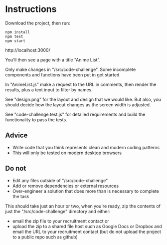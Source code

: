 # Instructions

Download the project, then run:

```
npm install
npm test
npm start
```

http://localhost:3000/

You'll then see a page with a title "Anime List".

Only make changes in "/src/code-challenge". Some incomplete components and functions have been put in get started.

In "AnimeList.js" make a request to the URL in comments, then render the results, plus a text input to filter by names.

See "design.png" for the layout and design that we would like. But also, you should decide how the layout changes as the screen width is adjusted.

See "code-challenge.test.js" for detailed requirements and build the functionality to pass the tests.

## Advice

- Write code that you think represents clean and modern coding patterns
- This will only be tested on modern desktop browsers

## Do not

- Edit any files outside of "/src/code-challenge"
- Add or remove dependencies or external resources
- Over-engineer a solution that does more than is necessary to complete the task

This should take just an hour or two, when you're ready, zip the contents of just the "/src/code-challenge" directory and either:

- email the zip file to your recruitment contact
  or
- upload the zip to a shared file host such as Google Docs or Dropbox and email the URL to your recruitment contact (but do not upload the project to a public repo such as github)
